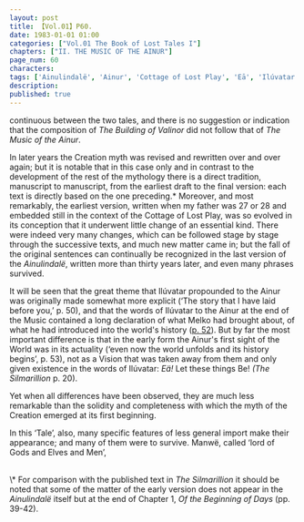 ```yaml
---
layout: post
title: 【Vol.01】P60.
date: 1983-01-01 01:00
categories: ["Vol.01 The Book of Lost Tales I"]
chapters: ["II. THE MUSIC OF THE AINUR"]
page_num: 60
characters: 
tags: ['Ainulindalë', 'Ainur', 'Cottage of Lost Play', 'Eā', 'Ilúvatar', 'Manwë', 'Music of the Ainur', 'Silmarillion, The', 'Ulmo', 'Ulmonan']
description: 
published: true
---
```


<p style="text-indent: 0;">
continuous between the two tales, and there is no suggestion or indication that the composition of <I>The Building of Valinor</I> did not follow that of <I>The Music of the Ainur</I>.
</p>

In later years the Creation myth was revised and rewritten over and over again; but it is notable that in this case only and in contrast to the development of the rest of the mythology there is a direct tradition, manuscript to manuscript, from the earliest draft to the final version: each text is directly based on the one preceding.\* Moreover, and most remarkably, the earliest version, written when my father was 27 or 28 and embedded still in the context of the Cottage of Lost Play, was so evolved in its conception that it underwent little change of an essential kind. There were indeed very many changes, which can be followed stage by stage through the successive texts, and much new matter came in; but the fall of the original sentences can continually be recognized in the last version of the <I>Ainulindalë</I>, written more than thirty years later, and even many phrases survived.

It will be seen that the great theme that Ilúvatar propounded to the Ainur was originally made somewhat more explicit (‘The story that I have laid before you,’ p. 50), and that the words of Ilúvatar to the Ainur at the end of the Music contained a long declaration of what Melko had brought about, of what he had introduced into the world's history ([p. 52]({{site.baseurl}}/vol01-p52)). But by far the most important difference is that in the early form the Ainur's first sight of the World was in its actuality (‘even now the world unfolds and its history begins’, p. 53), not as a Vision that was taken away from them and only given existence in the words of Ilúvatar: <I>Eä!</I> Let these things Be! <I>(The Silmarillion</I> p. 20).

Yet when all differences have been observed, they are much less remarkable than the solidity and completeness with which the myth of the Creation emerged at its first beginning.

In this ‘Tale’, also, many specific features of less general import make their appearance; and many of them were to survive. Manwë, called ‘lord of Gods and Elves and Men’,

<BR>
\* For comparison with the published text in <I>The Silmarillion</I> it should be noted that some of the matter of the early version does not appear in the <I>Ainulindalë</I> itself but at the end of Chapter 1, <I>Of the Beginning of Days</I> (pp. 39-42).

